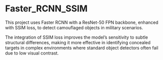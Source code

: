 # Faster_RCNN_SSIM

This project uses Faster RCNN with a ResNet-50 FPN backbone, enhanced with SSIM loss, to detect camouflaged objects in military scenarios. 

The integration of SSIM loss improves the model’s sensitivity to subtle structural differences, making it more effective in identifying concealed targets in complex environments where standard object detectors often fail due to low visual contrast.
